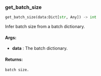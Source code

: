 

### get_batch_size
```python
get_batch_size(data:Dict[str, Any]) -> int
```
Infer batch size from a batch dictionary.

#### Args:

* **data** :  The batch dictionary.

#### Returns:
    batch size.